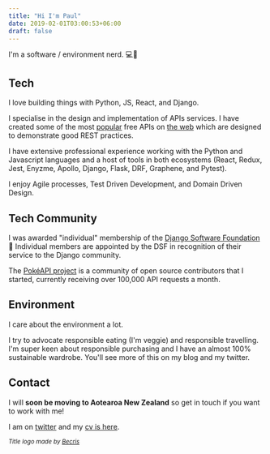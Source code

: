 ```yaml
---
title: "Hi I'm Paul"
date: 2019-02-01T03:00:53+06:00
draft: false
---
```


I'm a software / environment nerd. 💻🌳
## Tech

I love building things with Python, JS, React, and Django.

I specialise in the design and implementation of APIs services. I have created some of the most [popular](https://pokeapi.co) free APIs on [the web](https://swapi.co) which are designed to demonstrate good REST practices.

I have extensive professional experience working with the Python and Javascript languages and a host of tools in both ecosystems (React, Redux, Jest, Enyzme, Apollo, Django, Flask, DRF, Graphene, and Pytest).

I enjoy Agile processes, Test Driven Development, and Domain Driven Design.

## Tech Community

I was awarded "individual" membership of the [Django Software Foundation](https://www.djangoproject.com/foundation/individual-members/) 💚
Individual members  are appointed by the DSF in recognition of their service to the Django community.

The [PokéAPI project](https://github.com/pokeapi/) is a community of open source contributors that I started, currently receiving over 100,000 API requests a month.

## Environment

I care about the environment a lot.

I try to advocate responsible eating (I'm veggie) and responsible travelling. I'm super keen about responsible purchasing and I have an almost 100% sustainable wardrobe. You'll see more of this on my blog and my twitter.


## Contact

 I will **soon be moving to Aotearoa New Zealand** so get in touch if you want to work with me!

I am on [twitter](https://twitter.com/phalt_) and my [cv is here](https://www.dropbox.com/s/0atn5dc7tmazk0c/paul_hallett.pdf?dl=0).

<small>_Title logo made by [Becris](https://www.flaticon.com/authors/becris)_</small>
